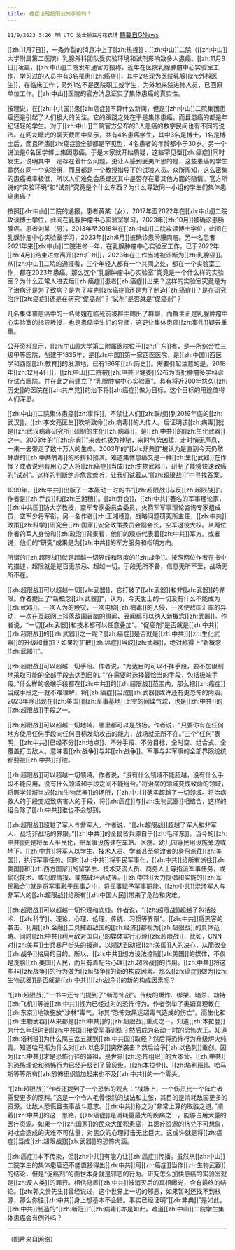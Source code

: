 ```yaml
---
title: 癌症也是超限战的手段吗？
---
```

`11/9/2023 3:26 PM UTC 波士顿五月花农场` [轉載自GNews](https://gnews.org/articles/1950091)

[[zh:11月7日]]，一条炸裂的消息冲上了[[zh:热搜]]：[[zh:中山]]二院（[[zh:中山]]大学附属第二医院）乳腺外科团队受实验环境和试剂影响致多人患癌。[[zh:11月8日]]凌晨，[[zh:中山]]二院发布通官方报称，近年在医院乳腺肿瘤中心实验室工作、学习过的人员中有3名罹患[[zh:癌症]]，其中2名现为医院乳腺[[zh:外科医生]]，在临床工作；另外1名不是医院职工或学生，为外地来院进修人员，已回原单位工作。[[zh:中山]]医院的官方消息证实了集体患癌的真实性。

按理说，在[[zh:中共国]]患[[zh:癌症]]不算什么新闻，但是[[zh:中山]]二院集团患癌还是引起了人们极大的关注。它的蹊跷之处在于是集体患癌，而且患癌的都是年纪轻轻的学生。对于[[zh:中山]]二院官方公布的3人患癌的数字民间也有不同的说法。在网友曝光的聊天截图中显示，共有4名患癌学生，其中3名是博士，1名是博士后，而且所患[[zh:癌症]]全部都是罕见型，4名患者的年龄都小于30岁。另一个说法是6名医学博士集团患癌。于是大家就开始质疑，这些罕见型[[zh:癌症]]同时发生，说明其中一定存在着什么问题。更让人感到匪夷所思的是，这些患癌的学生竟然在同一个实验组，而且都是一个教授指导下的试验人员。众所周知，这么密集的患癌概率极低，所以人们难免会质疑这其中是否存在着其他方面的隐情。官方所说的“实验环境”和“试剂”究竟是个什么东西？为什么导致同一小组的学生们集体患癌患癌？

按照[[zh:中山]]二院的通报，患者黄某（女），2017年至2022年在[[zh:中山]]二院攻读博士学位，此间在乳腺肿瘤中心实验室学习，2023年[[zh:10月]]被确诊患胰腺癌。患者刘某（男），2013年至2018年在[[zh:中山]]二院攻读博士学位，此间在乳腺肿瘤中心实验室学习，2023年[[zh:6月]]被确诊患滑膜肉瘤。另一名患者2021年来[[zh:中山]]二院进修一年，在乳腺肿瘤中心实验室工作，已于2022年[[zh:4月]]结束进修离开[[zh:广州]]，2023年在工作当地被诊断为[[zh:乳腺癌]]。从[[zh:中山]]二院的通报看，三个年轻人都有一个共同之处，都在一个实验室工作，都在2023年患癌。那么这个“乳腺肿瘤中心实验室”究竟是一个什么样的实验室？为什么正常人进去后[[zh:癌症]]患者[[zh:癌症]]出来？这样的实验室究竟是为了治病还是为了致病？是为了攻克[[zh:癌症]]还是为了制造[[zh:癌症]]？是在研究治疗[[zh:癌症]]还是在研究“促癌剂”？“试剂”是否就是“促癌剂”？

几名集体罹患癌中的一名师姐在临死前被群主踢出了群聊，而群主正是乳腺肿瘤中心实验室的指导教授，也是患癌学生们的导师，这更让集体患癌[[zh:事件]]疑云重重。

公开资料显示，[[zh:中山]]大学第二附属医院位于[[zh:广东]]省，是一所综合性三级甲等医院，创建于1835年，是[[zh:中国]]第一家西医医院，是[[zh:中国]]西医学和西医[[zh:教育]]的发源地，已有186年[[zh:历史]]。需要引起注意的是，2018年[[zh:12月4日]]，[[zh:中山]]二院被[[zh:中共卫健委]]公布为首批肿瘤多学科诊疗试点医院。并在此之前建立了“乳腺肿瘤中心实验室”。具有将近200年悠久[[zh:历史]]的医院在[[zh:共产党]]的治下将[[zh:癌症]]做为目标，这个目标的用途值得人们深思。

[[zh:中山]]二院集体患癌[[zh:事件]]，不禁让人们[[zh:联想]]到2019年底的[[zh:武汉]]，[[zh:李文亮医生]]吹哨致命[[zh:病毒]]的人传人。后证明该[[zh:病毒]]就是[[zh:武汉病毒研究所]]研制的生化[[zh:病毒]]，是[[zh:中共]]的[[zh:生化武器]]之一。2003年的“[[zh:非典]]”来袭也极为神秘，来时气势凶猛，走时悄无声息，一来一去带走了数十万人的生命。2003年的“[[zh:非典]]”被认为是直到今天仍然肆虐的[[zh:中共病毒]]的彩排和预演。难道集体患癌又是一种[[zh:生化武器]]在作怪？或者说别有用心之人将[[zh:癌症]]当成[[zh:生物武器]]，研制了能够快速致癌的“试剂”。这样的判断绝非危言耸听，让我们试着从“[[zh:超限战]]”中寻找答案。

1999年，[[zh:中共]]出版了一本轰动一时的书“[[zh:超限战]]与反[[zh:超限战]]”。作者是[[zh:乔良]]和[[zh:王湘穗]]。[[zh:乔良]]，[[zh:中共]]著名的军事理论家，[[zh:中共国]]防大学教授，空军专家委员会委员，火箭军军事理论咨询专家组成员，空军少将军衔。另一名作者[[zh:王湘穗]]，战略问题研究所主任，[[zh:中共]]政策[[zh:科学]]研究会[[zh:国家]]安全政策委员会副会长，空军退役大校。从两位作者的军人身份和[[zh:政治]]背景看，他们的观点代表着[[zh:中共]]军方。或者说，他们的“研究”成果是为[[zh:中共]]的军方服务和指明方向。

所谓的[[zh:超限战]]就是超越一切界线和限度的[[zh:战争]]。按照两位作者在书中的描述，超限就是是百无禁忌、超越一切。手段无所不备，信息无所不至，战场无所不在。

[[zh:超限战]]可以超越一切[[zh:武器]]，它打破了[[zh:武器]]和非[[zh:武器]]的界限。作者提出了“新概念[[zh:武器]]”，认为，今天世上的一切没有什么不能成为[[zh:武器]]。一次人为的股灾，一次电脑[[zh:病毒]]的入侵，一次使敌国汇率的异动，一次在互联网上抖落敌国首脑的绯闻、丑闻都可以纳入新概念[[zh:武器]]。作者说，“一切[[zh:武器]]和技术都可以任意叠加”。“促癌剂”是否就是[[zh:中共]][[zh:超限战]]的[[zh:武器]]之一呢？[[zh:癌症]]是否就是[[zh:中共]][[zh:生化武器]]的升级和叠加？如果将扩散[[zh:癌症]]当成[[zh:武器]]，绝对称得上“新概念[[zh:武器]]”。

[[zh:超限战]]可以超越一切手段。作者说，“为达目的可以不择手段，要不加限制地采取可能的全部手段去达到目的。”“在需要时选择最恰当的手段，包括极端手段。”什么样的极端手段都在[[zh:中共]]的[[zh:超限战]]范围内，那么把[[zh:癌症]]当成手段之一就不难理解，将[[zh:癌症]]当成[[zh:武器]]或许还有更恐怖的内涵。2023年除出现在[[zh:美国]][[zh:军事基地]]上空的间谍气球，也是[[zh:中共]]的[[zh:超限战]]手段之一。

[[zh:超限战]]可以超越一切地域，哪里都可以是战场。作者说，“只要你有在任何地方使用任何手段向任何目标发动攻击的能力，战场就无所不在。”三个“任何”表明，[[zh:中共]]已经不分[[zh:地点]]、不分手段、不分目标，全时空、组合式、全覆盖打击敌人。意味着[[zh:战争]]与非[[zh:战争]]、军事与非军事的全部界限统统都要被[[zh:中共]]打破。

[[zh:超限战]]可以超越一切领域。作者说，“没有什么领域不能超越，没有什么手段不能应用，没有什么领域和手段之间不能组合。”将治病的领域变成致命的领域，将医学领域当成[[zh:生物武器]]的场所，[[zh:中共]]确实超越了一切领域。将治病救人的手段变成致病害人的手段，将[[zh:癌症]]与[[zh:生物武器]]相结合，这样的组合除了[[zh:中共]]谁也不会想到。

[[zh:超限战]]超越了军人与非军人。作者说，“[[zh:超限战]]超越了军人和非军人、战场非战场的界限。”[[zh:中共]]的全民皆兵源自于[[zh:毛泽东]]。当今的[[zh:中共]]更是将军人平民化，把军事设施建在车站、医院、幼儿园等民用设施旁边或地下。[[zh:中共]]将军人以学生、技术人员、学者甚至偷渡者的身份派往[[zh:美国]]，执行军事任务。同时[[zh:中共]]将平民军事化，[[zh:中共]]给所有派往[[zh:美国]]和[[zh:西方国家]]的留学生、技术交流人员、商务人士等指派军事任务，或偷窃技术、或窃取情报、或搞破坏活动等。[[zh:中共]]大力提倡和实施的[[zh:军民融合]]就是将军事融于民事之中，将民事赋予军事职能。[[zh:中共]]混淆军人与非军人的[[zh:超限战]]给所有[[zh:中国人民]]带来了危险和灾难。

[[zh:超限战]]可以超越一切伦理和底线。作者说，“[[zh:超限战]]超越了包括技术、[[zh:科学]]、理论、心理、伦理、传统、习惯等界限”。[[zh:中共]]将黑客的袭击、利用[[zh:金融]]工具摧毁敌国的[[zh:经济]]都视为[[zh:超限战]]的具体范畴。同时[[zh:中共]]利用敌对国自己的媒体实行心理[[zh:超限战]]，比如，CNN对[[zh:美军]]士兵暴尸街头的报道，以期达到动摇[[zh:美国]]人的决心，从而改变[[zh:战争]]格局的目的。所以，[[zh:中共]]想方设法控制[[zh:美国]]的媒体，不仅是洗脑[[zh:美国]]人民，而且有着配合心理[[zh:超限战]]的作用。[[zh:中共]]将这些非[[zh:战争]]的行为做为[[zh:战争]]的新的构成因素。那么[[zh:癌症]]做为[[zh:生物武器]]是否就是[[zh:中共]][[zh:战争]]的新的构成因素呢？

“[[zh:超限战]]”一书中还专门提到了“新恐怖战”。传统的爆炸、绑架、暗杀、劫持[[zh:飞机]]等被[[zh:中共]]视为已经过时的恐怖行为。作者例举了奥姆真理教在[[zh:东京]]地铁施放“沙林”毒气，称其“恐怖效果远超毒气造成的伤亡”。而生化和[[zh:生物武器]]从来都是[[zh:中共]]的[[zh:超限战]]重点之一。知道[[zh:本拉登]]为什么年轻时到[[zh:中共国]]接受军事训练？然后成为名动一时的恐怖大王。知道[[zh:塔利班]]为什么隔三岔五就到[[zh:中共国]]取经？然后将恐怖行为升级炉火纯青。知道哈马斯为什么对[[zh:以色列]]突然袭击？然后给予[[zh:以色列]]重创。因为[[zh:中共]]才是恐怖行径的鼻祖，是世界[[zh:恐怖组织]]的大本营。[[zh:中共]]的恐怖理论和恐怖行为已经升级到了骨灰级。[[zh:本拉登]]、[[zh:塔利班]]、哈马斯等等所有[[zh:恐怖组织]]加起来也不及[[zh:中共]]的一个零头。

“[[zh:超限战]]”作者还提到了一个恐怖的观点：“战场上，一个伤员比一个阵亡者需要更多的照料。”这是一个令人毛骨悚然的战法和主张，其目的是消耗敌国更多的资源，让敌人恐慌且丧事战斗意志。[[zh:中共]]称之为“非常上算的取胜之道。”顺着[[zh:中共]]的这一思路，[[zh:癌症]]是消耗量最大的疾病之一，能够占用大量的医疗资源。如果一个[[zh:国家]]的民众大面积患癌，其医疗资源的挤兑不可想象，对社会造成的灾难不可估量，对民众的心理打击无比巨大。这或许就是将[[zh:癌症]]当成[[zh:超限战]][[zh:武器]]的恐怖内涵。

[[zh:癌症]]本不传染，但[[zh:中共]]有能力让[[zh:癌症]]传播。虽然从[[zh:中山]]二院学生的集体患癌还不能直接得出[[zh:中共]]用[[zh:癌症]]当作[[zh:生物武器]]的结论，但是“促癌剂”的面世本身就是邪恶的行为。研究怎么加快患癌的实验室就是[[zh:反人类]]的罪行。相信随着[[zh:中共]]被消灭后的真相曝光，会有最终的结论。[[zh:郭文贵先生]]曾经说过，这个世界上一切的邪恶，如果暂时还找不到根源，那么你往[[zh:中共]]身上想基本不会错。事实已经证明“[[zh:非典]]”是如此，[[zh:中共]]制造的“[[zh:新冠]]”[[zh:病毒]]亦是如此，难道[[zh:中山]]二院学生集体患癌会有例外吗？

---
（图片来自网络）
